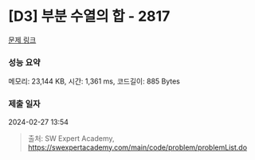 # [D3] 부분 수열의 합 - 2817 

[문제 링크](https://swexpertacademy.com/main/code/problem/problemDetail.do?contestProbId=AV7IzvG6EksDFAXB) 

### 성능 요약

메모리: 23,144 KB, 시간: 1,361 ms, 코드길이: 885 Bytes

### 제출 일자

2024-02-27 13:54



> 출처: SW Expert Academy, https://swexpertacademy.com/main/code/problem/problemList.do